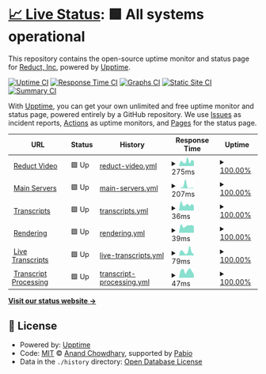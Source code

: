 # [📈 Live Status](https://reduct-inc.github.io/reduct-status): <!--live status--> **🟩 All systems operational**

This repository contains the open-source uptime monitor and status page for [Reduct, Inc](https://reduct-inc.github.io/reduct-status), powered by [Upptime](https://github.com/upptime/upptime).

[![Uptime CI](https://github.com/reduct-inc/reduct-status/workflows/Uptime%20CI/badge.svg)](https://github.com/reduct-inc/reduct-status/actions?query=workflow%3A%22Uptime+CI%22)
[![Response Time CI](https://github.com/reduct-inc/reduct-status/workflows/Response%20Time%20CI/badge.svg)](https://github.com/reduct-inc/reduct-status/actions?query=workflow%3A%22Response+Time+CI%22)
[![Graphs CI](https://github.com/reduct-inc/reduct-status/workflows/Graphs%20CI/badge.svg)](https://github.com/reduct-inc/reduct-status/actions?query=workflow%3A%22Graphs+CI%22)
[![Static Site CI](https://github.com/reduct-inc/reduct-status/workflows/Static%20Site%20CI/badge.svg)](https://github.com/reduct-inc/reduct-status/actions?query=workflow%3A%22Static+Site+CI%22)
[![Summary CI](https://github.com/reduct-inc/reduct-status/workflows/Summary%20CI/badge.svg)](https://github.com/reduct-inc/reduct-status/actions?query=workflow%3A%22Summary+CI%22)

With [Upptime](https://upptime.js.org), you can get your own unlimited and free uptime monitor and status page, powered entirely by a GitHub repository. We use [Issues](https://github.com/reduct-inc/reduct-status/issues) as incident reports, [Actions](https://github.com/reduct-inc/reduct-status/actions) as uptime monitors, and [Pages](https://reduct-inc.github.io/reduct-status) for the status page.

<!--start: status pages-->
<!-- This summary is generated by Upptime (https://github.com/upptime/upptime) -->
<!-- Do not edit this manually, your changes will be overwritten -->
<!-- prettier-ignore -->
| URL | Status | History | Response Time | Uptime |
| --- | ------ | ------- | ------------- | ------ |
| <img alt="" src="https://icons.duckduckgo.com/ip3/app.reduct.video.ico" height="13"> [Reduct Video](https://app.reduct.video) | 🟩 Up | [reduct-video.yml](https://github.com/reduct-inc/reduct-status/commits/HEAD/history/reduct-video.yml) | <details><summary><img alt="Response time graph" src="./graphs/reduct-video/response-time-week.png" height="20"> 275ms</summary><br><a href="https://status.reduct.video/history/reduct-video"><img alt="Response time 364" src="https://img.shields.io/endpoint?url=https%3A%2F%2Fraw.githubusercontent.com%2Freduct-inc%2Freduct-status%2FHEAD%2Fapi%2Freduct-video%2Fresponse-time.json"></a><br><a href="https://status.reduct.video/history/reduct-video"><img alt="24-hour response time 254" src="https://img.shields.io/endpoint?url=https%3A%2F%2Fraw.githubusercontent.com%2Freduct-inc%2Freduct-status%2FHEAD%2Fapi%2Freduct-video%2Fresponse-time-day.json"></a><br><a href="https://status.reduct.video/history/reduct-video"><img alt="7-day response time 275" src="https://img.shields.io/endpoint?url=https%3A%2F%2Fraw.githubusercontent.com%2Freduct-inc%2Freduct-status%2FHEAD%2Fapi%2Freduct-video%2Fresponse-time-week.json"></a><br><a href="https://status.reduct.video/history/reduct-video"><img alt="30-day response time 465" src="https://img.shields.io/endpoint?url=https%3A%2F%2Fraw.githubusercontent.com%2Freduct-inc%2Freduct-status%2FHEAD%2Fapi%2Freduct-video%2Fresponse-time-month.json"></a><br><a href="https://status.reduct.video/history/reduct-video"><img alt="1-year response time 364" src="https://img.shields.io/endpoint?url=https%3A%2F%2Fraw.githubusercontent.com%2Freduct-inc%2Freduct-status%2FHEAD%2Fapi%2Freduct-video%2Fresponse-time-year.json"></a></details> | <details><summary><a href="https://status.reduct.video/history/reduct-video">100.00%</a></summary><a href="https://status.reduct.video/history/reduct-video"><img alt="All-time uptime 99.99%" src="https://img.shields.io/endpoint?url=https%3A%2F%2Fraw.githubusercontent.com%2Freduct-inc%2Freduct-status%2FHEAD%2Fapi%2Freduct-video%2Fuptime.json"></a><br><a href="https://status.reduct.video/history/reduct-video"><img alt="24-hour uptime 100.00%" src="https://img.shields.io/endpoint?url=https%3A%2F%2Fraw.githubusercontent.com%2Freduct-inc%2Freduct-status%2FHEAD%2Fapi%2Freduct-video%2Fuptime-day.json"></a><br><a href="https://status.reduct.video/history/reduct-video"><img alt="7-day uptime 100.00%" src="https://img.shields.io/endpoint?url=https%3A%2F%2Fraw.githubusercontent.com%2Freduct-inc%2Freduct-status%2FHEAD%2Fapi%2Freduct-video%2Fuptime-week.json"></a><br><a href="https://status.reduct.video/history/reduct-video"><img alt="30-day uptime 99.98%" src="https://img.shields.io/endpoint?url=https%3A%2F%2Fraw.githubusercontent.com%2Freduct-inc%2Freduct-status%2FHEAD%2Fapi%2Freduct-video%2Fuptime-month.json"></a><br><a href="https://status.reduct.video/history/reduct-video"><img alt="1-year uptime 99.99%" src="https://img.shields.io/endpoint?url=https%3A%2F%2Fraw.githubusercontent.com%2Freduct-inc%2Freduct-status%2FHEAD%2Fapi%2Freduct-video%2Fuptime-year.json"></a></details>
| <img alt="" src="https://icons.duckduckgo.com/ip3/app.reduct.video.ico" height="13"> [Main Servers](https://app.reduct.video/x/status) | 🟩 Up | [main-servers.yml](https://github.com/reduct-inc/reduct-status/commits/HEAD/history/main-servers.yml) | <details><summary><img alt="Response time graph" src="./graphs/main-servers/response-time-week.png" height="20"> 207ms</summary><br><a href="https://status.reduct.video/history/main-servers"><img alt="Response time 92" src="https://img.shields.io/endpoint?url=https%3A%2F%2Fraw.githubusercontent.com%2Freduct-inc%2Freduct-status%2FHEAD%2Fapi%2Fmain-servers%2Fresponse-time.json"></a><br><a href="https://status.reduct.video/history/main-servers"><img alt="24-hour response time 34" src="https://img.shields.io/endpoint?url=https%3A%2F%2Fraw.githubusercontent.com%2Freduct-inc%2Freduct-status%2FHEAD%2Fapi%2Fmain-servers%2Fresponse-time-day.json"></a><br><a href="https://status.reduct.video/history/main-servers"><img alt="7-day response time 207" src="https://img.shields.io/endpoint?url=https%3A%2F%2Fraw.githubusercontent.com%2Freduct-inc%2Freduct-status%2FHEAD%2Fapi%2Fmain-servers%2Fresponse-time-week.json"></a><br><a href="https://status.reduct.video/history/main-servers"><img alt="30-day response time 142" src="https://img.shields.io/endpoint?url=https%3A%2F%2Fraw.githubusercontent.com%2Freduct-inc%2Freduct-status%2FHEAD%2Fapi%2Fmain-servers%2Fresponse-time-month.json"></a><br><a href="https://status.reduct.video/history/main-servers"><img alt="1-year response time 92" src="https://img.shields.io/endpoint?url=https%3A%2F%2Fraw.githubusercontent.com%2Freduct-inc%2Freduct-status%2FHEAD%2Fapi%2Fmain-servers%2Fresponse-time-year.json"></a></details> | <details><summary><a href="https://status.reduct.video/history/main-servers">100.00%</a></summary><a href="https://status.reduct.video/history/main-servers"><img alt="All-time uptime 99.92%" src="https://img.shields.io/endpoint?url=https%3A%2F%2Fraw.githubusercontent.com%2Freduct-inc%2Freduct-status%2FHEAD%2Fapi%2Fmain-servers%2Fuptime.json"></a><br><a href="https://status.reduct.video/history/main-servers"><img alt="24-hour uptime 100.00%" src="https://img.shields.io/endpoint?url=https%3A%2F%2Fraw.githubusercontent.com%2Freduct-inc%2Freduct-status%2FHEAD%2Fapi%2Fmain-servers%2Fuptime-day.json"></a><br><a href="https://status.reduct.video/history/main-servers"><img alt="7-day uptime 100.00%" src="https://img.shields.io/endpoint?url=https%3A%2F%2Fraw.githubusercontent.com%2Freduct-inc%2Freduct-status%2FHEAD%2Fapi%2Fmain-servers%2Fuptime-week.json"></a><br><a href="https://status.reduct.video/history/main-servers"><img alt="30-day uptime 99.80%" src="https://img.shields.io/endpoint?url=https%3A%2F%2Fraw.githubusercontent.com%2Freduct-inc%2Freduct-status%2FHEAD%2Fapi%2Fmain-servers%2Fuptime-month.json"></a><br><a href="https://status.reduct.video/history/main-servers"><img alt="1-year uptime 99.92%" src="https://img.shields.io/endpoint?url=https%3A%2F%2Fraw.githubusercontent.com%2Freduct-inc%2Freduct-status%2FHEAD%2Fapi%2Fmain-servers%2Fuptime-year.json"></a></details>
| <img alt="" src="https://icons.duckduckgo.com/ip3/app.reduct.video.ico" height="13"> [Transcripts](https://app.reduct.video/x/tsss/status) | 🟩 Up | [transcripts.yml](https://github.com/reduct-inc/reduct-status/commits/HEAD/history/transcripts.yml) | <details><summary><img alt="Response time graph" src="./graphs/transcripts/response-time-week.png" height="20"> 36ms</summary><br><a href="https://status.reduct.video/history/transcripts"><img alt="Response time 41" src="https://img.shields.io/endpoint?url=https%3A%2F%2Fraw.githubusercontent.com%2Freduct-inc%2Freduct-status%2FHEAD%2Fapi%2Ftranscripts%2Fresponse-time.json"></a><br><a href="https://status.reduct.video/history/transcripts"><img alt="24-hour response time 30" src="https://img.shields.io/endpoint?url=https%3A%2F%2Fraw.githubusercontent.com%2Freduct-inc%2Freduct-status%2FHEAD%2Fapi%2Ftranscripts%2Fresponse-time-day.json"></a><br><a href="https://status.reduct.video/history/transcripts"><img alt="7-day response time 36" src="https://img.shields.io/endpoint?url=https%3A%2F%2Fraw.githubusercontent.com%2Freduct-inc%2Freduct-status%2FHEAD%2Fapi%2Ftranscripts%2Fresponse-time-week.json"></a><br><a href="https://status.reduct.video/history/transcripts"><img alt="30-day response time 44" src="https://img.shields.io/endpoint?url=https%3A%2F%2Fraw.githubusercontent.com%2Freduct-inc%2Freduct-status%2FHEAD%2Fapi%2Ftranscripts%2Fresponse-time-month.json"></a><br><a href="https://status.reduct.video/history/transcripts"><img alt="1-year response time 41" src="https://img.shields.io/endpoint?url=https%3A%2F%2Fraw.githubusercontent.com%2Freduct-inc%2Freduct-status%2FHEAD%2Fapi%2Ftranscripts%2Fresponse-time-year.json"></a></details> | <details><summary><a href="https://status.reduct.video/history/transcripts">100.00%</a></summary><a href="https://status.reduct.video/history/transcripts"><img alt="All-time uptime 99.99%" src="https://img.shields.io/endpoint?url=https%3A%2F%2Fraw.githubusercontent.com%2Freduct-inc%2Freduct-status%2FHEAD%2Fapi%2Ftranscripts%2Fuptime.json"></a><br><a href="https://status.reduct.video/history/transcripts"><img alt="24-hour uptime 100.00%" src="https://img.shields.io/endpoint?url=https%3A%2F%2Fraw.githubusercontent.com%2Freduct-inc%2Freduct-status%2FHEAD%2Fapi%2Ftranscripts%2Fuptime-day.json"></a><br><a href="https://status.reduct.video/history/transcripts"><img alt="7-day uptime 100.00%" src="https://img.shields.io/endpoint?url=https%3A%2F%2Fraw.githubusercontent.com%2Freduct-inc%2Freduct-status%2FHEAD%2Fapi%2Ftranscripts%2Fuptime-week.json"></a><br><a href="https://status.reduct.video/history/transcripts"><img alt="30-day uptime 99.98%" src="https://img.shields.io/endpoint?url=https%3A%2F%2Fraw.githubusercontent.com%2Freduct-inc%2Freduct-status%2FHEAD%2Fapi%2Ftranscripts%2Fuptime-month.json"></a><br><a href="https://status.reduct.video/history/transcripts"><img alt="1-year uptime 99.99%" src="https://img.shields.io/endpoint?url=https%3A%2F%2Fraw.githubusercontent.com%2Freduct-inc%2Freduct-status%2FHEAD%2Fapi%2Ftranscripts%2Fuptime-year.json"></a></details>
| <img alt="" src="https://icons.duckduckgo.com/ip3/app.reduct.video.ico" height="13"> [Rendering](https://app.reduct.video/x/render/status) | 🟩 Up | [rendering.yml](https://github.com/reduct-inc/reduct-status/commits/HEAD/history/rendering.yml) | <details><summary><img alt="Response time graph" src="./graphs/rendering/response-time-week.png" height="20"> 39ms</summary><br><a href="https://status.reduct.video/history/rendering"><img alt="Response time 43" src="https://img.shields.io/endpoint?url=https%3A%2F%2Fraw.githubusercontent.com%2Freduct-inc%2Freduct-status%2FHEAD%2Fapi%2Frendering%2Fresponse-time.json"></a><br><a href="https://status.reduct.video/history/rendering"><img alt="24-hour response time 37" src="https://img.shields.io/endpoint?url=https%3A%2F%2Fraw.githubusercontent.com%2Freduct-inc%2Freduct-status%2FHEAD%2Fapi%2Frendering%2Fresponse-time-day.json"></a><br><a href="https://status.reduct.video/history/rendering"><img alt="7-day response time 39" src="https://img.shields.io/endpoint?url=https%3A%2F%2Fraw.githubusercontent.com%2Freduct-inc%2Freduct-status%2FHEAD%2Fapi%2Frendering%2Fresponse-time-week.json"></a><br><a href="https://status.reduct.video/history/rendering"><img alt="30-day response time 44" src="https://img.shields.io/endpoint?url=https%3A%2F%2Fraw.githubusercontent.com%2Freduct-inc%2Freduct-status%2FHEAD%2Fapi%2Frendering%2Fresponse-time-month.json"></a><br><a href="https://status.reduct.video/history/rendering"><img alt="1-year response time 43" src="https://img.shields.io/endpoint?url=https%3A%2F%2Fraw.githubusercontent.com%2Freduct-inc%2Freduct-status%2FHEAD%2Fapi%2Frendering%2Fresponse-time-year.json"></a></details> | <details><summary><a href="https://status.reduct.video/history/rendering">100.00%</a></summary><a href="https://status.reduct.video/history/rendering"><img alt="All-time uptime 99.99%" src="https://img.shields.io/endpoint?url=https%3A%2F%2Fraw.githubusercontent.com%2Freduct-inc%2Freduct-status%2FHEAD%2Fapi%2Frendering%2Fuptime.json"></a><br><a href="https://status.reduct.video/history/rendering"><img alt="24-hour uptime 100.00%" src="https://img.shields.io/endpoint?url=https%3A%2F%2Fraw.githubusercontent.com%2Freduct-inc%2Freduct-status%2FHEAD%2Fapi%2Frendering%2Fuptime-day.json"></a><br><a href="https://status.reduct.video/history/rendering"><img alt="7-day uptime 100.00%" src="https://img.shields.io/endpoint?url=https%3A%2F%2Fraw.githubusercontent.com%2Freduct-inc%2Freduct-status%2FHEAD%2Fapi%2Frendering%2Fuptime-week.json"></a><br><a href="https://status.reduct.video/history/rendering"><img alt="30-day uptime 99.98%" src="https://img.shields.io/endpoint?url=https%3A%2F%2Fraw.githubusercontent.com%2Freduct-inc%2Freduct-status%2FHEAD%2Fapi%2Frendering%2Fuptime-month.json"></a><br><a href="https://status.reduct.video/history/rendering"><img alt="1-year uptime 99.99%" src="https://img.shields.io/endpoint?url=https%3A%2F%2Fraw.githubusercontent.com%2Freduct-inc%2Freduct-status%2FHEAD%2Fapi%2Frendering%2Fuptime-year.json"></a></details>
| <img alt="" src="https://icons.duckduckgo.com/ip3/app.reduct.video.ico" height="13"> [Live Transcripts](https://app.reduct.video/x/live-transcription/status) | 🟩 Up | [live-transcripts.yml](https://github.com/reduct-inc/reduct-status/commits/HEAD/history/live-transcripts.yml) | <details><summary><img alt="Response time graph" src="./graphs/live-transcripts/response-time-week.png" height="20"> 79ms</summary><br><a href="https://status.reduct.video/history/live-transcripts"><img alt="Response time 72" src="https://img.shields.io/endpoint?url=https%3A%2F%2Fraw.githubusercontent.com%2Freduct-inc%2Freduct-status%2FHEAD%2Fapi%2Flive-transcripts%2Fresponse-time.json"></a><br><a href="https://status.reduct.video/history/live-transcripts"><img alt="24-hour response time 32" src="https://img.shields.io/endpoint?url=https%3A%2F%2Fraw.githubusercontent.com%2Freduct-inc%2Freduct-status%2FHEAD%2Fapi%2Flive-transcripts%2Fresponse-time-day.json"></a><br><a href="https://status.reduct.video/history/live-transcripts"><img alt="7-day response time 79" src="https://img.shields.io/endpoint?url=https%3A%2F%2Fraw.githubusercontent.com%2Freduct-inc%2Freduct-status%2FHEAD%2Fapi%2Flive-transcripts%2Fresponse-time-week.json"></a><br><a href="https://status.reduct.video/history/live-transcripts"><img alt="30-day response time 69" src="https://img.shields.io/endpoint?url=https%3A%2F%2Fraw.githubusercontent.com%2Freduct-inc%2Freduct-status%2FHEAD%2Fapi%2Flive-transcripts%2Fresponse-time-month.json"></a><br><a href="https://status.reduct.video/history/live-transcripts"><img alt="1-year response time 72" src="https://img.shields.io/endpoint?url=https%3A%2F%2Fraw.githubusercontent.com%2Freduct-inc%2Freduct-status%2FHEAD%2Fapi%2Flive-transcripts%2Fresponse-time-year.json"></a></details> | <details><summary><a href="https://status.reduct.video/history/live-transcripts">100.00%</a></summary><a href="https://status.reduct.video/history/live-transcripts"><img alt="All-time uptime 99.99%" src="https://img.shields.io/endpoint?url=https%3A%2F%2Fraw.githubusercontent.com%2Freduct-inc%2Freduct-status%2FHEAD%2Fapi%2Flive-transcripts%2Fuptime.json"></a><br><a href="https://status.reduct.video/history/live-transcripts"><img alt="24-hour uptime 100.00%" src="https://img.shields.io/endpoint?url=https%3A%2F%2Fraw.githubusercontent.com%2Freduct-inc%2Freduct-status%2FHEAD%2Fapi%2Flive-transcripts%2Fuptime-day.json"></a><br><a href="https://status.reduct.video/history/live-transcripts"><img alt="7-day uptime 100.00%" src="https://img.shields.io/endpoint?url=https%3A%2F%2Fraw.githubusercontent.com%2Freduct-inc%2Freduct-status%2FHEAD%2Fapi%2Flive-transcripts%2Fuptime-week.json"></a><br><a href="https://status.reduct.video/history/live-transcripts"><img alt="30-day uptime 99.99%" src="https://img.shields.io/endpoint?url=https%3A%2F%2Fraw.githubusercontent.com%2Freduct-inc%2Freduct-status%2FHEAD%2Fapi%2Flive-transcripts%2Fuptime-month.json"></a><br><a href="https://status.reduct.video/history/live-transcripts"><img alt="1-year uptime 99.99%" src="https://img.shields.io/endpoint?url=https%3A%2F%2Fraw.githubusercontent.com%2Freduct-inc%2Freduct-status%2FHEAD%2Fapi%2Flive-transcripts%2Fuptime-year.json"></a></details>
| <img alt="" src="https://icons.duckduckgo.com/ip3/app.reduct.video.ico" height="13"> [Transcript Processing](https://app.reduct.video/x/whisper/status) | 🟩 Up | [transcript-processing.yml](https://github.com/reduct-inc/reduct-status/commits/HEAD/history/transcript-processing.yml) | <details><summary><img alt="Response time graph" src="./graphs/transcript-processing/response-time-week.png" height="20"> 47ms</summary><br><a href="https://status.reduct.video/history/transcript-processing"><img alt="Response time 55" src="https://img.shields.io/endpoint?url=https%3A%2F%2Fraw.githubusercontent.com%2Freduct-inc%2Freduct-status%2FHEAD%2Fapi%2Ftranscript-processing%2Fresponse-time.json"></a><br><a href="https://status.reduct.video/history/transcript-processing"><img alt="24-hour response time 25" src="https://img.shields.io/endpoint?url=https%3A%2F%2Fraw.githubusercontent.com%2Freduct-inc%2Freduct-status%2FHEAD%2Fapi%2Ftranscript-processing%2Fresponse-time-day.json"></a><br><a href="https://status.reduct.video/history/transcript-processing"><img alt="7-day response time 47" src="https://img.shields.io/endpoint?url=https%3A%2F%2Fraw.githubusercontent.com%2Freduct-inc%2Freduct-status%2FHEAD%2Fapi%2Ftranscript-processing%2Fresponse-time-week.json"></a><br><a href="https://status.reduct.video/history/transcript-processing"><img alt="30-day response time 53" src="https://img.shields.io/endpoint?url=https%3A%2F%2Fraw.githubusercontent.com%2Freduct-inc%2Freduct-status%2FHEAD%2Fapi%2Ftranscript-processing%2Fresponse-time-month.json"></a><br><a href="https://status.reduct.video/history/transcript-processing"><img alt="1-year response time 55" src="https://img.shields.io/endpoint?url=https%3A%2F%2Fraw.githubusercontent.com%2Freduct-inc%2Freduct-status%2FHEAD%2Fapi%2Ftranscript-processing%2Fresponse-time-year.json"></a></details> | <details><summary><a href="https://status.reduct.video/history/transcript-processing">100.00%</a></summary><a href="https://status.reduct.video/history/transcript-processing"><img alt="All-time uptime 100.00%" src="https://img.shields.io/endpoint?url=https%3A%2F%2Fraw.githubusercontent.com%2Freduct-inc%2Freduct-status%2FHEAD%2Fapi%2Ftranscript-processing%2Fuptime.json"></a><br><a href="https://status.reduct.video/history/transcript-processing"><img alt="24-hour uptime 100.00%" src="https://img.shields.io/endpoint?url=https%3A%2F%2Fraw.githubusercontent.com%2Freduct-inc%2Freduct-status%2FHEAD%2Fapi%2Ftranscript-processing%2Fuptime-day.json"></a><br><a href="https://status.reduct.video/history/transcript-processing"><img alt="7-day uptime 100.00%" src="https://img.shields.io/endpoint?url=https%3A%2F%2Fraw.githubusercontent.com%2Freduct-inc%2Freduct-status%2FHEAD%2Fapi%2Ftranscript-processing%2Fuptime-week.json"></a><br><a href="https://status.reduct.video/history/transcript-processing"><img alt="30-day uptime 100.00%" src="https://img.shields.io/endpoint?url=https%3A%2F%2Fraw.githubusercontent.com%2Freduct-inc%2Freduct-status%2FHEAD%2Fapi%2Ftranscript-processing%2Fuptime-month.json"></a><br><a href="https://status.reduct.video/history/transcript-processing"><img alt="1-year uptime 100.00%" src="https://img.shields.io/endpoint?url=https%3A%2F%2Fraw.githubusercontent.com%2Freduct-inc%2Freduct-status%2FHEAD%2Fapi%2Ftranscript-processing%2Fuptime-year.json"></a></details>

<!--end: status pages-->

[**Visit our status website →**](https://reduct-inc.github.io/reduct-status)

## 📄 License

- Powered by: [Upptime](https://github.com/upptime/upptime)
- Code: [MIT](./LICENSE) © [Anand Chowdhary](https://anandchowdhary.com), supported by [Pabio](https://pabio.com)
- Data in the `./history` directory: [Open Database License](https://opendatacommons.org/licenses/odbl/1-0/)
